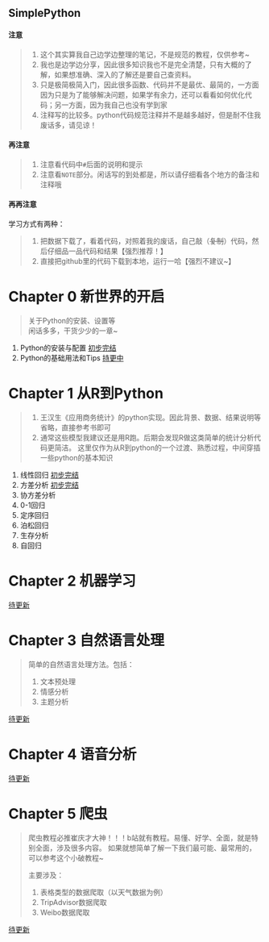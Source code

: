 SimplePython
----

#### 注意
>1. 这个其实算我自己边学边整理的笔记，不是规范的教程，仅供参考~  
>2. 我也是边学边分享，因此很多知识我也不是完全清楚，只有大概的了解，如果想准确、深入的了解还是要自己查资料。  
>3. 只是极简极简入门，因此很多函数、代码并不是最优、最简的，一方面因为只是为了能够解决问题，如果学有余力，还可以看看如何优化代码；另一方面，因为我自己也没有学到家  
>4. 注释写的比较多。python代码规范注释并不是越多越好，但是耐不住我废话多，请见谅！


#### 再注意
>1. 注意看代码中`#`后面的说明和提示
>2. 注意看`NOTE`部分。闲话写的到处都是，所以请仔细看各个地方的备注和注释哦


#### 再再注意
学习方式有两种：
>1. 把数据下载了，看着代码，对照着我的废话，自己敲（~~复制~~）代码，然后仔细品一品代码和结果【强烈推荐！】  
>2. 直接把github里的代码下载到本地，运行一哈【强烈不建议~】

# Chapter 0 新世界的开启
> 关于Python的安装、设置等  
> 闲话多多，干货少少的一章~

1. Python的安装与配置 [初步完结](https://github.com/git-wy/SimplePython/blob/master/Chapter%200%20%E6%96%B0%E4%B8%96%E7%95%8C%E7%9A%84%E5%BC%80%E5%90%AF/CH%200_0%20%E6%89%93%E5%BC%80Python%E7%9A%84%E7%AC%AC%E4%B8%80%E9%81%93%E9%97%A8.md)
2. Python的基础用法和Tips [持更中](https://github.com/git-wy/SimplePython/blob/master/Chapter%200%20%E6%96%B0%E4%B8%96%E7%95%8C%E7%9A%84%E5%BC%80%E5%90%AF/CH%200_1%20%E6%89%93%E5%BC%80Python%E7%9A%84%E7%AC%AC%E4%BA%8C%E9%81%93%E9%97%A8.md)


# Chapter 1 从R到Python
>1. 王汉生《应用商务统计》的python实现。因此背景、数据、结果说明等省略，直接参考书即可
>2. 通常这些模型我建议还是用R跑。后期会发现R做这类简单的统计分析代码更简洁。
>这里仅作为从R到python的一个过渡、熟悉过程，中间穿插一些python的基本知识

1. 线性回归 [初步完结](https://github.com/git-wy/SimplePython/tree/master/Chapter%201%20%E4%BB%8ER%E5%88%B0Python/CH%201_1%20%E7%BA%BF%E6%80%A7%E5%9B%9E%E5%BD%92)
2. 方差分析 [初步完结](https://github.com/git-wy/SimplePython/tree/master/Chapter%201%20%E4%BB%8ER%E5%88%B0Python/CH%201_2%20%E6%96%B9%E5%B7%AE%E5%88%86%E6%9E%90)
3. 协方差分析
4. 0-1回归
5. 定序回归
6. 泊松回归
7. 生存分析
8. 自回归


# Chapter 2 机器学习
[待更新]()

# Chapter 3 自然语言处理
>简单的自然语言处理方法。包括：
>1. 文本预处理
>2. 情感分析
>3. 主题分析

[待更新]()

# Chapter 4 语音分析

[待更新]()

# Chapter 5 爬虫
>爬虫教程必推崔庆才大神！！！b站就有教程。易懂、好学、全面，就是特别全面，涉及很多内容。
>如果就想简单了解一下我们最可能、最常用的，可以参考这个小破教程~  
>
>主要涉及：  
>1. 表格类型的数据爬取（以天气数据为例）
>2. TripAdvisor数据爬取
>3. Weibo数据爬取

[待更新]()
